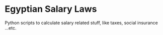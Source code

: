 # Egyptian Salary Laws
Python scripts to calculate salary related stuff, like taxes, social insurance ...etc. 
